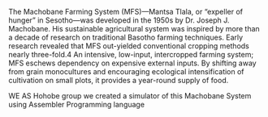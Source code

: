 The Machobane Farming System (MFS)—Mantsa Tlala, or “expeller of hunger” in Sesotho—was
developed in the 1950s by Dr. Joseph J. Machobane. His sustainable agricultural system was inspired by more than a decade
of research on traditional Basotho farming techniques. Early research revealed that MFS out-yielded conventional cropping
methods nearly three-fold.4 An intensive, low-input, intercropped farming system; MFS eschews dependency on expensive
external inputs. By shifting away from grain monocultures and encouraging ecological intensification of cultivation on small
plots, it provides a year-round supply of food.

WE AS Hohobe group we created a simulator  of this Machobane System using Assembler Programming language 
